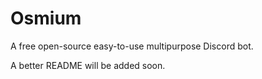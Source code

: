 # Osmium

A free open-source easy-to-use multipurpose Discord bot.

A better README will be added soon.
